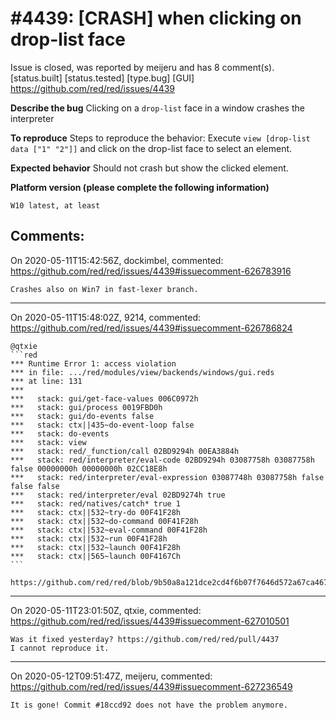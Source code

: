 
#4439: [CRASH] when clicking on drop-list face
================================================================================
Issue is closed, was reported by meijeru and has 8 comment(s).
[status.built] [status.tested] [type.bug] [GUI]
<https://github.com/red/red/issues/4439>

**Describe the bug**
Clicking on a `drop-list` face in a window crashes the interpreter

**To reproduce**
Steps to reproduce the behavior:
Execute `view [drop-list data ["1" "2"]]` and click on the drop-list face to select an element.

**Expected behavior**
Should not crash but show the clicked element.

**Platform version (please complete the following information)**
```
W10 latest, at least
```



Comments:
--------------------------------------------------------------------------------

On 2020-05-11T15:42:56Z, dockimbel, commented:
<https://github.com/red/red/issues/4439#issuecomment-626783916>

    Crashes also on Win7 in fast-lexer branch.

--------------------------------------------------------------------------------

On 2020-05-11T15:48:02Z, 9214, commented:
<https://github.com/red/red/issues/4439#issuecomment-626786824>

    @qtxie 
    ```red
    *** Runtime Error 1: access violation
    *** in file: .../red/modules/view/backends/windows/gui.reds
    *** at line: 131
    ***
    ***   stack: gui/get-face-values 006C0972h
    ***   stack: gui/process 0019FBD0h
    ***   stack: gui/do-events false
    ***   stack: ctx||435~do-event-loop false
    ***   stack: do-events
    ***   stack: view
    ***   stack: red/_function/call 02BD9294h 00EA3884h
    ***   stack: red/interpreter/eval-code 02BD9294h 03087758h 03087758h false 00000000h 00000000h 02CC18E8h
    ***   stack: red/interpreter/eval-expression 03087748h 03087758h false false false
    ***   stack: red/interpreter/eval 02BD9274h true
    ***   stack: red/natives/catch* true 1
    ***   stack: ctx||532~try-do 00F41F28h
    ***   stack: ctx||532~do-command 00F41F28h
    ***   stack: ctx||532~eval-command 00F41F28h
    ***   stack: ctx||532~run 00F41F28h
    ***   stack: ctx||532~launch 00F41F28h
    ***   stack: ctx||565~launch 00F4167Ch
    ```
    
    https://github.com/red/red/blob/9b50a8a121dce2cd4f6b07f7646d572a67ca4677/modules/view/backends/windows/gui.reds#L131

--------------------------------------------------------------------------------

On 2020-05-11T23:01:50Z, qtxie, commented:
<https://github.com/red/red/issues/4439#issuecomment-627010501>

    Was it fixed yesterday? https://github.com/red/red/pull/4437
    I cannot reproduce it.

--------------------------------------------------------------------------------

On 2020-05-12T09:51:47Z, meijeru, commented:
<https://github.com/red/red/issues/4439#issuecomment-627236549>

    It is gone! Commit #18ccd92 does not have the problem anymore.

